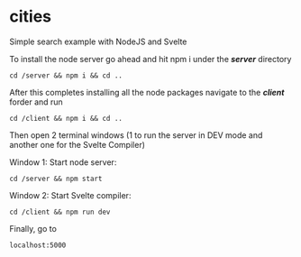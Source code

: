 
# cities

Simple search example with NodeJS and Svelte

To install the node server go ahead and hit npm i under the ***server*** directory

````
cd /server && npm i && cd ..
````

After this completes installing all the node packages navigate to the ***client*** forder and run 
````
cd /client && npm i && cd ..
`````

Then open 2 terminal windows (1 to run the server in DEV mode and another one for the Svelte Compiler)

Window 1: Start node server:

`````
cd /server && npm start
`````

Window 2: Start Svelte compiler:

`````
cd /client && npm run dev
`````

Finally, go to 

``````
localhost:5000
